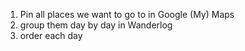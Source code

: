 1. Pin all places we want to go to in Google (My) Maps
2. group them day by day in Wanderlog
3. order each day 

